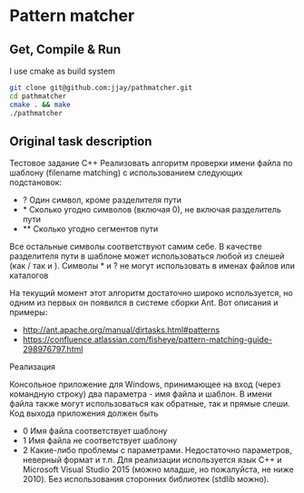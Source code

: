 Pattern matcher
===============

Get, Compile & Run
------------------

I use cmake as build system

```bash
git clone git@github.com:jjay/pathmatcher.git
cd pathmatcher
cmake . && make
./pathmatcher
```

Original task description
-------------------------

Тестовое задание C++
Реализовать алгоритм проверки имени файла по шаблону (filename matching) с использованием
следующих подстановок:

- ? Один символ, кроме разделителя пути
- \* Сколько угодно символов (включая 0), не включая разделитель пути
- ** Сколько угодно сегментов пути

Все остальные символы соответствуют самим себе. В качестве разделителя пути в шаблоне может
использоваться любой из слешей (как / так и \). Символы * и ? не могут использовать в именах
файлов или каталогов

На текущий момент этот алгоритм достаточно широко используется, но одним из первых он появился в
системе сборки Ant. Вот описания и примеры:
- http://ant.apache.org/manual/dirtasks.html#patterns
- https://confluence.atlassian.com/fisheye/pattern-matching-guide-298976797.html

Реализация

Консольное приложение для Windows, принимающее на вход (через командную строку) два параметра -
имя файла и шаблон. В имени файла также могут использоваться как обратные, так и прямые слеши.
Код выхода приложения должен быть
- 0 Имя файла соответствует шаблону
- 1 Имя файла не соответствует шаблону
- 2 Какие-либо проблемы с параметрами. Недостаточно параметров, неверный формат и т.п.
Для реализации используется язык C++ и Microsoft Visual Studio 2015 (можно младше, но пожалуйста,
не ниже 2010). Без использования сторонних библиотек (stdlib можно).
